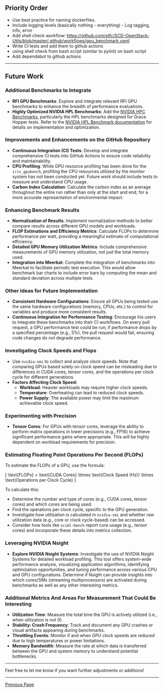 ## Priority Order
- Use best practice for naming dockerfiles.
- Include logging levels (basically nothing - everything) - Log tagging, info, error
- Add shell check workflow: https://github.com/stfc/SCD-OpenStack-Utils/blob/master/.github/workflows/gpu_benchmark.yaml
- Write CI tests and add them to github actions
- using shell check from bash script (similar to pylint) on bash script
- Add dependabot to github actions

---

## Future Work

### Additional Benchmarks to Integrate
- **RFI GPU Benchmarks**: Explore and integrate relevant RFI GPU benchmarks to enhance the breadth of performance evaluations.
- **Highly Optimized NVIDIA HPL Benchmarks**: Add the [NVIDIA HPC Benchmarks](https://catalog.ngc.nvidia.com/orgs/nvidia/containers/hpc-benchmarks), particularly the HPL benchmarks designed for Grace Hopper tests. Refer to the [NVIDIA HPL Benchmark documentation](https://docs.nvidia.com/nvidia-hpc-benchmarks/HPL_benchmark.html) for details on implementation and optimization.

### Improvements and Enhancements on the GitHub Repository
- **Continuous Integration (CI) Tests**: Develop and integrate comprehensive CI tests into GitHub Actions to ensure code reliability and maintainability.
- **CPU Profiling**: While GPU resource profiling has been done for the `iris_gpubench`, profiling the CPU resources utilized by the monitor system has not been conducted yet. Future work should include tests to measure and understand CPU usage.
- **Carbon Index Calculation**: Calculate the carbon index as an average throughout the entire run rather than only at the start and end, for a more accurate representation of environmental impact.

### Enhancing Benchmark Results
- **Normalization of Results**: Implement normalization methods to better compare results across different GPU models and workloads.
- **FLOP Estimations and Efficiency Metrics**: Calculate FLOPs to determine performance per watt, providing a meaningful estimate of computational efficiency.
- **Detailed GPU Memory Utilization Metrics**: Include comprehensive measurements of GPU memory utilization, not just the total memory used.
- **Integration into Meerkat**: Complete the integration of benchmarks into Meerkat to facilitate periodic test execution. This would allow benchmark bar charts to include error bars by computing the mean and standard deviation across multiple tests.

### Other Ideas for Future Implementation
- **Consistent Hardware Configurations**: Ensure all GPUs being tested use the same hardware configurations (memory, CPUs, etc.) to control for variables and produce more consistent results.
- **Continuous Integration for Performance Testing**: Encourage Iris users to integrate these benchmarks into their CI workflows. On every pull request, a GPU performance test could be run; if performance drops by a specified percentage (e.g., 5%), the pull request would fail, ensuring code changes do not degrade performance.

### Investigating Clock Speeds and Flops
- Use `nvidia-smi` to collect and analyze clock speeds. Note that comparing GPUs based solely on clock speed can be misleading due to differences in CUDA cores, tensor cores, and the operations per clock cycle for different generations.
- **Factors Affecting Clock Speed:**
  - **Workload**: Heavier workloads may require higher clock speeds.
  - **Temperature**: Overheating can lead to reduced clock speeds.
  - **Power Supply**: The available power may limit the maximum achievable clock speed.

### Experimenting with Precision
- **Tensor Cores**: For GPUs with tensor cores, leverage the ability to perform matrix operations in lower precisions (e.g., FP16) to achieve significant performance gains where appropriate. This will be highly dependent on workload requirements for precision.

### Estimating Floating Point Operations Per Second (FLOPs)
To estimate the FLOPs of a GPU, use the formula:

\[
\text{FLOPs} = \text{CUDA Cores} \times \text{Clock Speed (Hz)} \times \text{Operations per Clock Cycle}
\]

To calculate this:
- Determine the number and type of cores (e.g., CUDA cores, tensor cores) and which cores are being used.
- Find the operations per clock cycle, specific to the GPU generation.
- Investigate how utilization is calculated in `nvidia-smi` and whether raw utilization data (e.g., core or clock cycle-based) can be accessed.
- Consider how tools like `sciml-bench` report core usage (e.g., tensor cores) and incorporate these details into metrics collection.

### Leveraging NVIDIA Nsight
- **Explore NVIDIA Nsight Systems**: Investigate the use of NVIDIA Nsight Systems for detailed workload profiling. This tool offers system-wide performance analysis, visualizing application algorithms, identifying optimization opportunities, and tuning performance across various CPU and GPU configurations. Determine if Nsight can provide insights into which cores/SMs (streaming multiprocessors) are activated during benchmarks as well as any other interesting metrics.

### Additional Metrics And Areas For Measurement That Could Be Interesting
- **Utilization Time**: Measure the total time the GPU is actively utilized (i.e., when utilization is not 0).
- **Stability: Crash Frequency**: Track and document any GPU crashes or visual artifacts appearing during benchmarks.
- **Throttling Events**: Monitor if and when GPU clock speeds are reduced due to high temperatures or power limitations.
- **Memory Bandwidth**: Measure the rate at which data is transferred between the GPU and system memory to understand potential bottlenecks.

---

Feel free to let me know if you want further adjustments or additions!



---

[Previous Page](considerations_on_accuracy.md)
